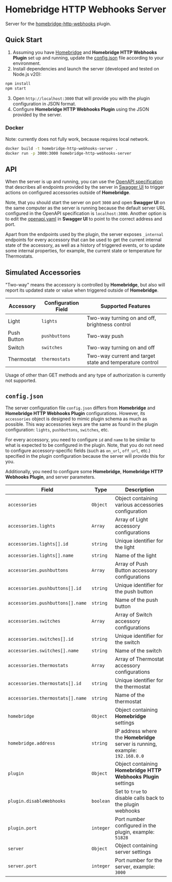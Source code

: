 # Homebridge HTTP Webhooks Server

Server for the [homebridge-http-webhooks](https://github.com/benzman81/homebridge-http-webhooks) plugin.

## Quick Start

1. Assuming you have [Homebridge](https://homebridge.io) and **Homebridge HTTP Webhooks Plugin** set up and running,
  update the [config.json](#configjson) file according to your environment.
2. Install dependencies and launch the server (developed and tested on Node.js v20):
```sh
npm install
npm start
```
3. Open `http://localhost:3000` that will provide you with the plugin configuration in JSON format.
4. Configure **Homebridge HTTP Webhooks Plugin** using the JSON provided by the server.

### Docker

Note: currently does not fully work, because requires local network.

```sh
docker build -t homebridge-http-webhooks-server .
docker run -p 3000:3000 homebridge-http-webhooks-server
```

## API

When the server is up and running, you can use the
[OpenAPI specification](https://github.com/loginov-rocks/homebridge-http-webhooks-server/blob/main/docs/openapi.yaml)
that describes all endpoints provided by the server in [Swagger UI](https://editor.swagger.io/) to trigger actions on
configured accessories outside of **Homebridge**.

Note, that you should start the server on port `3000` and open **Swagger UI** on the same computer as the server is
running because the default server URL configured in the OpenAPI specification is `localhost:3000`. Another option is
to edit the
[openapi.yaml](https://github.com/loginov-rocks/homebridge-http-webhooks-server/blob/main/docs/openapi.yaml) in
**Swagger UI** to point to the correct address and port.

Apart from the endpoints used by the plugin, the server exposes `_internal` endpoints for every accessory that can be
used to get the current internal state of the accessory, as well as a history of triggered events, or to update some
internal properties, for example, the current state or temperature for Thermostats.

## Simulated Accessories

"Two-way" means the accessory is controlled by **Homebridge**, but also will report its updated state or value when
triggered outside of **Homebridge**.

| Accessory   | Configuration Field | Supported Features                                       |
| ----------- | ------------------- | -------------------------------------------------------- |
| Light       | `lights`            | Two-way turning on and off, brightness control           |
| Push Button | `pushbuttons`       | Two-way push                                             |
| Switch      | `switches`          | Two-way turning on and off                               |
| Thermostat  | `thermostats`       | Two-way current and target state and temperature control |

Usage of other than GET methods and any type of authorization is currently not supported.

## `config.json`

The server configuration file `config.json` differs from **Homebridge** and **Homebridge HTTP Webhooks Plugin**
configurations. However, its `accessories` object is designed to mimic plugin schema as much as possible. This way
accessories keys are the same as found in the plugin configuration: `lights`, `pushbuttons`, `switches`, etc.

For every accessory, you need to configure `id` and `name` to be similar to what is expected to be configured in the
plugin. Note, that you do not need to configure accessory-specific fields (such as `on_url`, `off_url`, etc.) specified
in the plugin configuration because the server will provide this for you.

Additionally, you need to configure some **Homebridge**, **Homebridge HTTP Webhooks Plugin**, and server parameters.

| Field                            | Type      | Description                                                                   |
| -------------------------------- | --------- | ----------------------------------------------------------------------------- |
| `accessories`                    | `Object`  | Object containing various accessories configuration                           |
| `accessories.lights`             | `Array`   | Array of Light accessory configurations                                       |
| `accessories.lights[].id`        | `string`  | Unique identifier for the light                                               |
| `accessories.lights[].name`      | `string`  | Name of the light                                                             |
| `accessories.pushbuttons`        | `Array`   | Array of Push Button accessory configurations                                 |
| `accessories.pushbuttons[].id`   | `string`  | Unique identifier for the push button                                         |
| `accessories.pushbuttons[].name` | `string`  | Name of the push button                                                       |
| `accessories.switches`           | `Array`   | Array of Switch accessory configurations                                      |
| `accessories.switches[].id`      | `string`  | Unique identifier for the switch                                              |
| `accessories.switches[].name`    | `string`  | Name of the switch                                                            |
| `accessories.thermostats`        | `Array`   | Array of Thermostat accessory configurations                                  |
| `accessories.thermostats[].id`   | `string`  | Unique identifier for the thermostat                                          |
| `accessories.thermostats[].name` | `string`  | Name of the thermostat                                                        |
| `homebridge`                     | `Object`  | Object containing **Homebridge** settings                                     |
| `homebridge.address`             | `string`  | IP address where the **Homebridge** server is running, example: `192.168.0.0` |
| `plugin`                         | `Object`  | Object containing **Homebridge HTTP Webhooks Plugin** settings                |
| `plugin.disableWebhooks`         | `boolean` | Set to `true` to disable calls back to the plugin webhooks                    |
| `plugin.port`                    | `integer` | Port number configured in the plugin, example: `51828`                        |
| `server`                         | `Object`  | Object containing server settings                                             |
| `server.port`                    | `integer` | Port number for the server, example: `3000`                                   |
